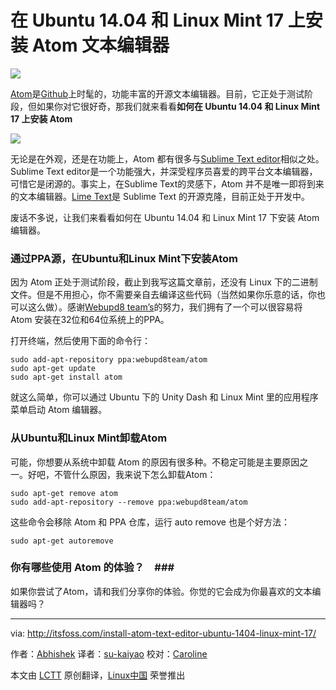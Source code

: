 在 Ubuntu 14.04 和 Linux Mint 17 上安装 Atom 文本编辑器
===

![](http://itsfoss.itsfoss.netdna-cdn.com/wp-content/uploads/2014/08/Install_Atom_In_Ubuntu_Linux_Mint.jpeg)

[Atom][1]是[Github][2]上时髦的，功能丰富的开源文本编辑器。目前，它正处于测试阶段，但如果你对它很好奇，那我们就来看看**如何在 Ubuntu 14.04 和 Linux Mint 17 上安装 Atom**

![](http://itsfoss.itsfoss.netdna-cdn.com/wp-content/uploads/2014/08/Atom_Editor.jpeg)

无论是在外观，还是在功能上，Atom 都有很多与[Sublime Text editor][3]相似之处。Sublime Text editor是一个功能强大，并深受程序员喜爱的跨平台文本编辑器，可惜它是闭源的。事实上，在Sublime Text的灵感下，Atom 并不是唯一即将到来的文本编辑器。[Lime Text][4]是 Sublime Text 的开源克隆，目前正处于开发中。

废话不多说，让我们来看看如何在 Ubuntu 14.04 和 Linux Mint 17 下安装 Atom 编辑器。

### 通过PPA源，在Ubuntu和Linux Mint下安装Atom ###

因为 Atom 正处于测试阶段，截止到我写这篇文章前，还没有 Linux 下的二进制文件。但是不用担心，你不需要亲自去编译这些代码（当然如果你乐意的话，你也可以这么做）。感谢[Webupd8 team’s][5]的努力，我们拥有了一个可以很容易将 Atom 安装在32位和64位系统上的PPA。

打开终端，然后使用下面的命令行： 

	sudo add-apt-repository ppa:webupd8team/atom
	sudo apt-get update
	sudo apt-get install atom

就这么简单，你可以通过 Ubuntu 下的 Unity Dash 和 Linux Mint 里的应用程序菜单启动 Atom 编辑器。

### 从Ubuntu和Linux Mint卸载Atom ###

可能，你想要从系统中卸载 Atom 的原因有很多种。不稳定可能是主要原因之一。好吧，不管什么原因，我来说下怎么卸载Atom：

	sudo apt-get remove atom
	sudo add-apt-repository --remove ppa:webupd8team/atom

这些命令会移除 Atom 和 PPA 仓库，运行 auto remove 也是个好方法：

	sudo apt-get autoremove

### 你有哪些使用 Atom 的体验？　###

如果你尝试了Atom，请和我们分享你的体验。你觉的它会成为你最喜欢的文本编辑器吗？

---

via: http://itsfoss.com/install-atom-text-editor-ubuntu-1404-linux-mint-17/

作者：[Abhishek][a]
译者：[su-kaiyao](https://github.com/su-kaiyao)
校对：[Caroline](https://github.com/carolinewuyan)

本文由 [LCTT](https://github.com/LCTT/TranslateProject) 原创翻译，[Linux中国](http://linux.cn/) 荣誉推出

[a]:http://itsfoss.com/author/Abhishek/
[1]:https://atom.io/
[2]:https://github.com/
[3]:http://www.sublimetext.com/
[4]:http://itsfoss.com/lime-text-open-source-alternative/
[5]:https://launchpad.net/~nilarimogard/+archive/ubuntu/webupd8
